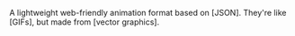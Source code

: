 A lightweight web-friendly animation format based on [JSON].
They're like [GIFs], but made from [vector graphics].